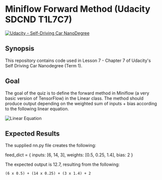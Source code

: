 # Miniflow Forward Method (Udacity SDCND T1L7C7)
[![Udacity - Self-Driving Car NanoDegree](https://s3.amazonaws.com/udacity-sdc/github/shield-carnd.svg)](http://www.udacity.com/drive)

## Synopsis

This repository contains code used in Lesson 7 - Chapter 7 of Udacity's Self Driving Car Nanodegree (Term 1).

## Goal

The goal of the quiz is to define the forward method in Miniflow (a very basic version of TensorFlow) in the Linear class. The method should produce output depending on the weighted sum of inputs + bias according to the following linear equation.

![Linear Equation](https://gtoran.github.io/repository-assets/udacity-sdcnd-t1l7c7-learning-and-loss/linear-equation.png)

## Expected Results

The supplied nn.py file creates the following:

feed_dict = {
    inputs: [6, 14, 3],
    weights: [0.5, 0.25, 1.4],
    bias: 2
}

The expected output is 12.7, resulting from the following:

`(6 x 0.5) + (14 x 0.25) + (3 x 1.4) + 2`
